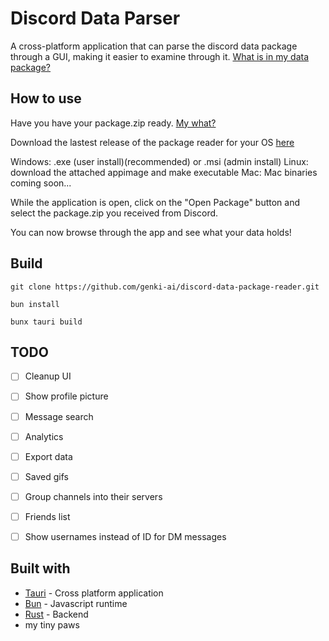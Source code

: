 # Discord Data Parser

A cross-platform application that can parse the discord data package through a GUI, making it easier to examine through it.
[What is in my data package?](https://support.discord.com/hc/en-us/articles/360004957991-Your-Discord-Data-Package)


## How to use

Have you have your package.zip ready. [My what?](https://support.discord.com/hc/en-us/articles/360004027692-Requesting-a-Copy-of-your-Data)

Download the lastest release of the package reader for your OS [here](https://github.com/genki-ai/Discord-Data-Package-Reader/releases)

Windows: .exe (user install)(recommended) or .msi (admin install)
Linux: download the attached appimage and make executable
Mac: Mac binaries coming soon...

While the application is open, click on the "Open Package" button and select the package.zip you received from Discord.

You can now browse through the app and see what your data holds!

## Build

`git clone https://github.com/genki-ai/discord-data-package-reader.git` 

`bun install`

`bunx tauri build`

## TODO

- [ ] Cleanup UI
- [ ] Show profile picture
- [ ] Message search
- [ ] Analytics
- [ ] Export data
- [ ] Saved gifs
- [ ] Group channels into their servers
- [ ] Friends list
- [ ] Show usernames instead of ID for DM messages


## Built with

- [Tauri](https://github.com/tauri-apps/tauri) - Cross platform application
- [Bun](https://github.com/oven-sh/bun) - Javascript runtime
- [Rust](https://github.com/rust-lang/rust) - Backend
- my tiny paws
